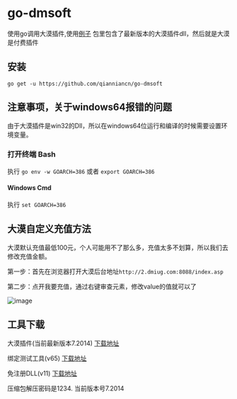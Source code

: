 # go-dmsoft
使用go调用大漠插件,使用[例子](https://github.com/qianniancn/go-dmsoft/tree/master/examples/windows/main.go) 包里包含了最新版本的大漠插件dll，然后就是大漠是付费插件

## 安装
`go get -u https://github.com/qianniancn/go-dmsoft`

## 注意事项，关于windows64报错的问题
由于大漠插件是win32的Dll，所以在windows64位运行和编译的时候需要设置环境变量。

### 打开终端 Bash
执行 `go env -w GOARCH=386` 或者 `export GOARCH=386`

#### Windows Cmd
执行 `set GOARCH=386`

## 大漠自定义充值方法
大漠默认充值最低100元，个人可能用不了那么多，充值太多不划算，所以我们去修改充值金额。

第一步：首先在浏览器打开大漠后台地址`http://2.dmiug.com:8088/index.asp`

第二步：点开我要充值，通过右键审查元素，修改value的值就可以了

![image](./docs/20200609092812.png)

## 工具下载
大漠插件(当前最新版本7.2014) [下载地址](http://download.dmplugin.net:8088/file/dm.rar)

绑定测试工具(v65) [下载地址](http://download.dmplugin.net:8088/file/%E7%BB%91%E5%AE%9A%E5%B7%A5%E5%85%B7.rar)

免注册DLL(v11) [下载地址](http://download.dmplugin.net:8088/file/%E5%85%8D%E6%B3%A8%E5%86%8C.rar)

压缩包解压密码是1234. 当前版本号7.2014
